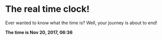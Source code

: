 # The real time clock!

Ever wanted to know what the time is? Well, your journey is about to end!

**The time is Nov 20, 2017, 06:36**